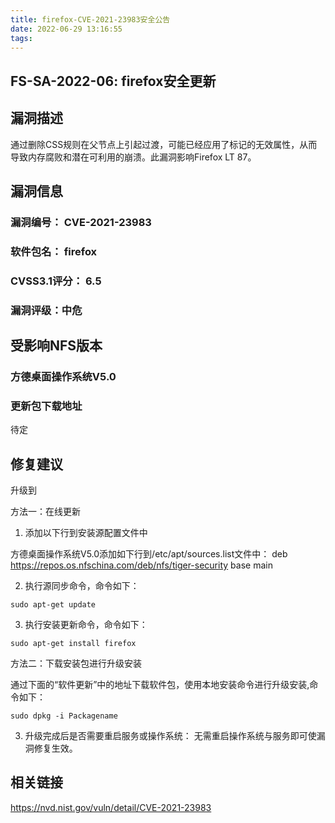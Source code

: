 ```yaml
---
title: firefox-CVE-2021-23983安全公告
date: 2022-06-29 13:16:55
tags:
---
```

## FS-SA-2022-06: firefox安全更新

## 漏洞描述

通过删除CSS规则在父节点上引起过渡，可能已经应用了标记的无效属性，从而导致内存腐败和潜在可利用的崩溃。此漏洞影响Firefox LT 87。

## 漏洞信息

###    漏洞编号： CVE-2021-23983

###    软件包名： firefox

###    CVSS3.1评分： 6.5

###    漏洞评级：中危

## 受影响NFS版本

###    方德桌面操作系统V5.0

### 更新包下载地址

待定

## 修复建议

升级到 

方法一：在线更新

1. 添加以下行到安装源配置文件中

方德桌面操作系统V5.0添加如下行到/etc/apt/sources.list文件中：
deb https://repos.os.nfschina.com/deb/nfs/tiger-security base main

2. 执行源同步命令，命令如下：

```
sudo apt-get update
```

3. 执行安装更新命令，命令如下：

```
sudo apt-get install firefox
```

方法二：下载安装包进行升级安装

通过下面的“软件更新”中的地址下载软件包，使用本地安装命令进行升级安装,命令如下：

```
sudo dpkg -i Packagename
```

3. 升级完成后是否需要重启服务或操作系统：
   无需重启操作系统与服务即可使漏洞修复生效。

## 相关链接

https://nvd.nist.gov/vuln/detail/CVE-2021-23983
